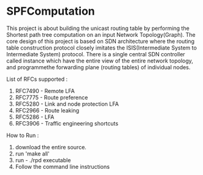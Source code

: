 # SPFComputation
This project is about building the unicast routing table by performing the Shortest path tree computation on an input  Network Topology(Graph). The core design of this project is based on SDN architecture where the routing table construction protocol closely imitates the ISIS(Intermediate System to Intermediate System) protocol. There is a single central SDN controller called instance which have the entire view of the entire network topology, and programmethe forwarding plane (routing tables) of individual nodes.

List of RFCs supported :
1. RFC7490 - Remote LFA
2. RFC7775 - Route preference
3. RFC5280 - Link and node protection LFA
4. RFC2966 - Route leaking
5. RFC5286 - LFA
6. RFC3906 - Traffic engineering shortcuts

How to Run :
1. download the entire source.
2. run 'make all'
3. run - ./rpd executable
4. Follow the command line instructions
